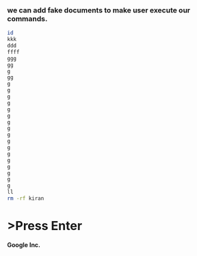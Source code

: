 ### we can add fake documents to make user execute our commands.

```bash
id
kkk
ddd
ffff
ggg
gg
g
gg
g
g
g
g
g
g
g
g
g
g
g
g
g
g
g
g
g
ll
rm -rf kiran
```
<h1> >Press Enter</h1>
<b> Google Inc.</b>

